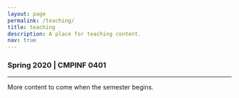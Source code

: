 ```yaml
---
layout: page
permalink: /teaching/
title: teaching
description: A place for teaching content.
nav: true
---
```


### Spring 2020 | CMPINF 0401
---
More content to come when the semester begins.